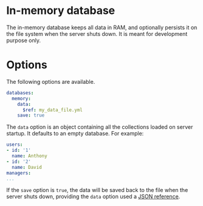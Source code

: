 # In-memory database

The in-memory database keeps all data in RAM, and optionally persists it on
the file system when the server shuts down. It is meant for development purpose
only.

# Options

The following options are available.

```yml
databases:
  memory:
    data:
      $ref: my_data_file.yml
    save: true
```

The `data` option is an object containing all the collections loaded on server
startup. It defaults to an empty database. For example:

```yml
users:
- id: '1'
  name: Anthony
- id: '2'
  name: David
managers:
...
```

If the `save` option is `true`, the data will be saved back to the file when
the server shuts down, providing the `data` option used a
[JSON reference](../usage/json_references.md).
